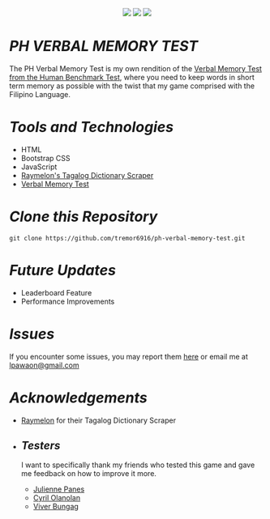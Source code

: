 <p align="center">
<a href="https://tremor6916.github.io/ph-verbal-memory-test/"><img src="https://img.shields.io/website-up-down-green-red/http/monip.org.svg"></img></a>
<img src="https://badgen.net/badge/license/MIT/blue"></img>
<a href="https://badgen.net/twitter/follow/miggy_pawaon""><img src="https://badgen.net/twitter/follow/miggy_pawaon"></img></a>
</p>

# __*PH VERBAL MEMORY TEST*__
The PH Verbal Memory Test is my own rendition of the <a href="https://humanbenchmark.com/tests/verbal-memory"> Verbal Memory Test from the Human Benchmark Test</a>, where you need to keep words in short term memory as possible with the twist that my game comprised with the Filipino Language.

# __*Tools and Technologies*__
- HTML
- Bootstrap CSS
- JavaScript
- [Raymelon's Tagalog Dictionary Scraper](https://github.com/raymelon/tagalog-dictionary-scraper)
- [Verbal Memory Test](https://humanbenchmark.com/tests/verbal-memory)

# __*Clone this Repository*__
```
git clone https://github.com/tremor6916/ph-verbal-memory-test.git
```
# __*Future Updates*__
- Leaderboard Feature
- Performance Improvements

# __*Issues*__
If you encounter some issues, you may report them [here](https://github.com/tremor6916/ph-verbal-memory-test/issues) or email me at lpawaon@gmail.com

# __*Acknowledgements*__
- [Raymelon](https://github.com/raymelon) for their Tagalog Dictionary Scraper

- ## __*Testers*__
  I want to specifically thank my friends who tested this game and gave me feedback on how to improve it more.
  - [Julienne Panes](https://twitter.com/eyayayah)
  - [Cyril Olanolan](https://twitter.com/cyrilolanolan)
  - [Viver Bungag](https://twitter.com/vvrbngag)

